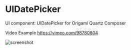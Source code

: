 UIDatePicker
============

UI component: UIDatePicker for Origami Quartz Composer

Video Example https://vimeo.com/98780804

![screenshot](http://justaddmusicmedia.com/wp-content/uploads/2014/06/UIPickerthumbWeb.jpg)

